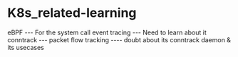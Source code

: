 # K8s_related-learning
eBPF --- For the system call event tracing --- Need to learn about it 
conntrack --- packet flow tracking ---- doubt about its conntrack daemon & its usecases 
